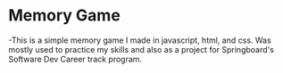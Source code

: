 # Memory Game

-This is a simple memory game I made in javascript, html, and css. Was mostly used to practice my skills and also as a project for Springboard's Software Dev Career track program.
